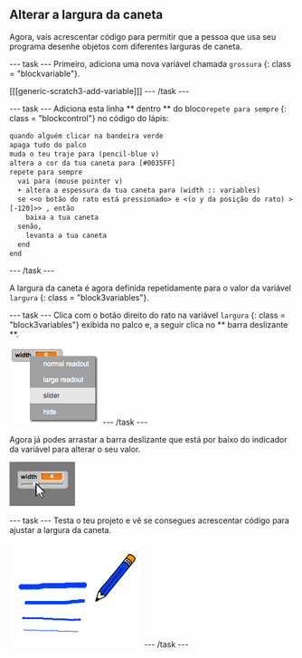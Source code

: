 ## Alterar a largura da caneta

Agora, vais acrescentar código para permitir que a pessoa que usa seu programa desenhe objetos com diferentes larguras de caneta.

\--- task \--- Primeiro, adiciona uma nova variável chamada `grossura` {: class = "blockvariable"}.

[[[generic-scratch3-add-variable]]] \--- /task \---

\--- task \--- Adiciona esta linha ** dentro ** do bloco` repete para sempre ` {: class = "blockcontrol"} no código do lápis:

```blocks3
quando alguém clicar na bandeira verde
apaga tudo do palco
muda o teu traje para (pencil-blue v)
altera a cor da tua caneta para [#0035FF]
repete para sempre 
  vai para (mouse pointer v)
  + altera a espessura da tua caneta para (width :: variables)
  se <<o botão do rato está pressionado> e <(o y da posição do rato) > [-120]>> , então 
    baixa a tua caneta
  senão, 
    levanta a tua caneta
  end
end
```

\--- /task \---

A largura da caneta é agora definida repetidamente para o valor da variável ` largura ` {: class = "block3variables"}.

\--- task \--- Clica com o botão direito do rato na variável ` largura ` {: class = "block3variables"} exibida no palco e, a seguir clica no ** barra deslizante **.

![screenshot](images/paint-slider.png) \--- /task \---

Agora já podes arrastar a barra deslizante que está por baixo do indicador da variável para alterar o seu valor.

![captura de ecrã](images/paint-slider-change.png)

\--- task \--- Testa o teu projeto e vê se consegues acrescentar código para ajustar a largura da caneta.

![captura de ecrã](images/paint-width-test.png) \--- /task \---